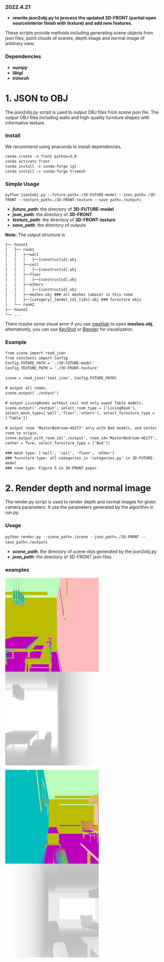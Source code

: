 

### 2022.4.21 
* **rewrite json2obj.py to process the updated 3D-FRONT (partial open sourceinterior finish with texture) and add new features.**

These scripts provide methods including generating scene objects from json files, point clouds of scenes, depth image and normal image of arbitrary view.

### Dependencies
  + ***numpy***
  + ***libigl***
  + ***trimesh***


# 1. JSON to OBJ
The json2obj.py script is used to output OBJ files from scene json file. The output OBJ files including walls and high-quality furniture shapes with informative texture.



### Install
We recommend using anaconda to install dependencies.
```
conda create -n front python=3.8
conda activate front
conda install -c conda-forge igl
conda install -c conda-forge trimesh
```
### Simple Usage
```
python json2obj.py --future_path=./3D-FUTURE-model --json_path=./3D-FRONT --texture_path=./3D-FRONT-texture --save_path=./outputs
```
  + ***future_path***: the directory of **3D-FUTURE-model**
  + ***json_path***: the directory of **3D-FRONT**
  + ***texture_path***: the directory of **3D-FRONT-texture**
  + ***save_path***: the directory of outputs

**Note:** 
The output structure is
```
├── house1
│   ├── room1
│   │   ├──wall
│   │   │   ├──[constructid].obj
│   │   ├──ceil
│   │   │   ├──[constructid].obj
│   │   ├──floor
│   │   │   ├──[constructid].obj
│   │   ├──others
│   │   │   ├──[constructid].obj
│   │   ├──meshes.obj ### all meshes (above) in this room 
│   │   ├──[category]_[model_id]_[idx].obj ### furniture objs
│   └── room2
├── house2
└── ...
```
There maybe some visual error if you use [meshlab](https://www.meshlab.net/) to open **meshes.obj**, alternatively, you can use [KeyShot](https://www.keyshot.com/) or [Blender](https://www.blender.org/) for visualization.

### Example

```
from scene import read_json
from constants import Config
Config.FUTURE_PATH = './3D-FUTURE-model'
Config.TEXTURE_PATH = './3D-FRONT-texture'

scene = read_json('test.json', Config.FUTURE_PATH)

# output all rooms.
scene.output('./output')

# output LivingRooms without ceil and only ouput Table models.
scene.output('./output', select_room_type = ['LivingRoom'], select_mesh_type=['wall','floor','others'], select_furniture_type = ['Table'])

# output room 'MasterBedroom-46277' only with Bed models, and center room to origin.
scene.output_with_room_id('./output', room_id='MasterBedroom-46277', center = Ture, select_furniture_type = ['Bed'])

### mesh type: ['wall', 'ceil', 'floor', 'other']
### furniture type: all categories in 'categories.py' in 3D-FUTURE-model
### room type: Figure 5 in 3D-FRONT paper.
```

  
# 2. Render depth and normal image

The render.py script is used to render depth and normal images for given camera parameters. It use the parameters generated by the algorithm in run.py.

 ### Usage

`python render.py --scene_path=./scene --json_path=./3D-FRONT --save_path=./outputs` 

  + ***scene_path***: the directory of scene objs generated by the json2obj.py
  + ***json_path***: the directory of 3D-FRONT json files

### examples

<img src="imgs/normal1.png" width = "300" height = "300" align=center /><img src="imgs/depth1.png" width = "300" height = "300" align=center />

<img src="imgs/normal2.png" width = "300" height = "300" align=center /><img src="imgs/depth2.png" width = "300" height = "300" align=center />


